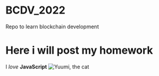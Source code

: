 # BCDV_2022
Repo to learn blockchain development

# Here i will post my homework

I *love* __JavaScript__ 
![Yuumi, the cat](https://artfiles.alphacoders.com/121/121820.jpg)